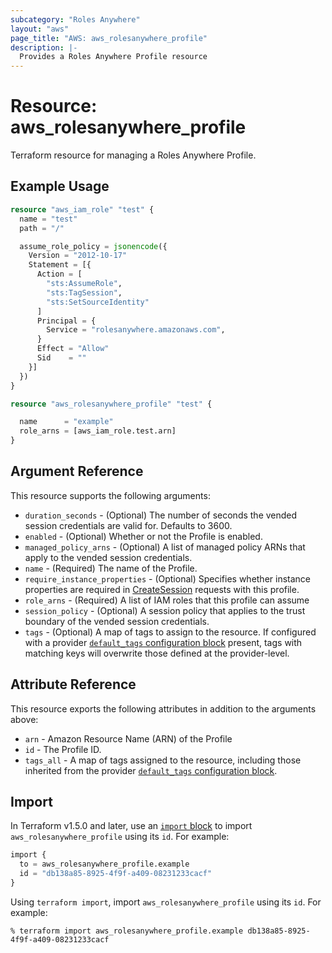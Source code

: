 ```yaml
---
subcategory: "Roles Anywhere"
layout: "aws"
page_title: "AWS: aws_rolesanywhere_profile"
description: |-
  Provides a Roles Anywhere Profile resource
---
```


# Resource: aws_rolesanywhere_profile

Terraform resource for managing a Roles Anywhere Profile.

## Example Usage

```terraform
resource "aws_iam_role" "test" {
  name = "test"
  path = "/"

  assume_role_policy = jsonencode({
    Version = "2012-10-17"
    Statement = [{
      Action = [
        "sts:AssumeRole",
        "sts:TagSession",
        "sts:SetSourceIdentity"
      ]
      Principal = {
        Service = "rolesanywhere.amazonaws.com",
      }
      Effect = "Allow"
      Sid    = ""
    }]
  })
}

resource "aws_rolesanywhere_profile" "test" {

  name      = "example"
  role_arns = [aws_iam_role.test.arn]
}
```

## Argument Reference

This resource supports the following arguments:

* `duration_seconds` - (Optional) The number of seconds the vended session credentials are valid for. Defaults to 3600.
* `enabled` - (Optional) Whether or not the Profile is enabled.
* `managed_policy_arns` - (Optional) A list of managed policy ARNs that apply to the vended session credentials.
* `name` - (Required) The name of the Profile.
* `require_instance_properties` - (Optional) Specifies whether instance properties are required in [CreateSession](https://docs.aws.amazon.com/rolesanywhere/latest/APIReference/API_CreateSession.html) requests with this profile.
* `role_arns` - (Required) A list of IAM roles that this profile can assume
* `session_policy` - (Optional) A session policy that applies to the trust boundary of the vended session credentials.
* `tags` - (Optional) A map of tags to assign to the resource. If configured with a provider [`default_tags` configuration block](https://registry.terraform.io/providers/hashicorp/aws/latest/docs#default_tags-configuration-block) present, tags with matching keys will overwrite those defined at the provider-level.

## Attribute Reference

This resource exports the following attributes in addition to the arguments above:

* `arn` - Amazon Resource Name (ARN) of the Profile
* `id` - The Profile ID.
* `tags_all` - A map of tags assigned to the resource, including those inherited from the provider [`default_tags` configuration block](https://registry.terraform.io/providers/hashicorp/aws/latest/docs#default_tags-configuration-block).

## Import

In Terraform v1.5.0 and later, use an [`import` block](https://developer.hashicorp.com/terraform/language/import) to import `aws_rolesanywhere_profile` using its `id`. For example:

```terraform
import {
  to = aws_rolesanywhere_profile.example
  id = "db138a85-8925-4f9f-a409-08231233cacf"
}
```

Using `terraform import`, import `aws_rolesanywhere_profile` using its `id`. For example:

```console
% terraform import aws_rolesanywhere_profile.example db138a85-8925-4f9f-a409-08231233cacf
```
